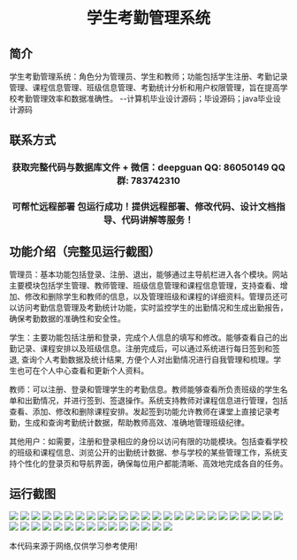 <p><h1 align="center">学生考勤管理系统</h1></p>

## 简介
学生考勤管理系统：角色分为管理员、学生和教师；功能包括学生注册、考勤记录管理、课程信息管理、班级信息管理、考勤统计分析和用户权限管理，旨在提高学校考勤管理效率和数据准确性。    --计算机毕业设计源码；毕设源码；java毕业设计源码


## 联系方式
<p><h3 align="center">获取完整代码与数据库文件 + 微信：deepguan QQ: 86050149 QQ群: 783742310</h3></p>
<p><h3 align="center">可帮忙远程部署 包运行成功！提供远程部署、修改代码、设计文档指导、代码讲解等服务！</h3></p>

## 功能介绍（完整见运行截图）
管理员：基本功能包括登录、注册、退出，能够通过主导航栏进入各个模块。网站主要模块包括学生管理、教师管理、班级信息管理和课程信息管理，支持查看、增加、修改和删除学生和教师的信息，以及管理班级和课程的详细资料。管理员还可以访问考勤信息管理及考勤统计功能，实时监控学生的出勤情况和生成出勤报告，确保考勤数据的准确性和安全性。

学生：主要功能包括注册和登录，完成个人信息的填写和修改。能够查看自己的出勤记录、课程安排以及班级信息。注册完成后，可以通过系统进行每日签到和签退, 查询个人考勤数据及统计结果, 方便个人对出勤情况进行自我管理和梳理。学生也可在个人中心查看和更新个人资料。

教师：可以注册、登录和管理学生的考勤信息。教师能够查看所负责班级的学生名单和出勤情况，并进行签到、签退操作。系统支持教师对课程信息进行管理，包括查看、添加、修改和删除课程安排。发起签到功能允许教师在课堂上直接记录考勤，生成和查询考勤统计数据，帮助教师高效、准确地管理班级纪律。

其他用户：如需要，注册和登录相应的身份以访问有限的功能模块。包括查看学校的班级和课程信息、浏览公开的出勤统计数据、参与学校的某些管理工作，系统支持个性化的登录页和导航界面，确保每位用户都能清晰、高效地完成各自的任务。


## 运行截图
![](img/001.jpg)
![](img/002.jpg)
![](img/003.jpg)
![](img/004.jpg)
![](img/005.jpg)
![](img/006.jpg)
![](img/007.jpg)
![](img/008.jpg)
![](img/009.jpg)
![](img/010.jpg)
![](img/011.jpg)
![](img/012.jpg)
![](img/013.jpg)
![](img/014.jpg)
![](img/015.jpg)
![](img/016.jpg)
![](img/017.jpg)
![](img/018.jpg)
![](img/019.jpg)
![](img/020.jpg)
![](img/021.jpg)
![](img/022.jpg)
![](img/023.jpg)
![](img/024.jpg)
![](img/025.jpg)
![](img/026.jpg)
![](img/027.jpg)
![](img/028.jpg)
![](img/029.jpg)
![](img/030.jpg)
![](img/031.jpg)
![](img/032.jpg)
![](img/033.jpg)
![](img/034.jpg)
![](img/035.jpg)
![](img/036.jpg)
![](img/037.jpg)
![](img/038.jpg)
![](img/039.jpg)
![](img/040.jpg)

<p>本代码来源于网络,仅供学习参考使用!</p>
